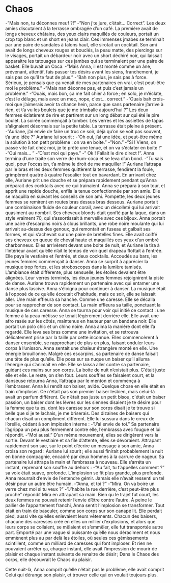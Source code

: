 # Chaos

-”Mais non, tu déconnes meuf ?!”
-”Non j’te jure, c’était… Correct”.
Les deux amies discutaient à la terrasse ombragée d’un café. La première avait de longs cheveux châtains, des yeux clairs maquillés de couleurs, portait un crop top blanc et un short en jeans clair. Ces immenses jmabes se terminait par une paire de sandales à talons haut, elle sirotait un cocktail. Son ami avait de longs cheveux rouges et bouclés, la peau matte, des piercings sur le visages, portait un débardeur noir avec un short déchiré noir, qui laissait apparaitre les tatouages sur ces jambes qui se terminaient par une paire de basket. Elle buvait un Coca.
-”Mais Anna, il est monté comme un âne, prévenant, attentif, fais passer tes désirs avant les siens, franchement, je sais pas ce qu’il te faut de plus.”
-”Bah non plus, je sais pas à force. Sérieux, je pensais que ça venait de mes partenaires en vrai, c’est peut-être moi le problème.”
-”Mais nan déconne pas, et puis c’est jamais un problème.”
-”Ouais, mais bon, ça me fait chier à force ; en solo, je m’éclate, c’est le déluge, mais avec un mec, nope, c'est… correct.”
-”Ouais bah crois-moi que j’aimerais avoir ta chance hein, parce que sans partenaire j’arrive à rien, et t’a vu les boulets que je me trimballe aujourd’hui ?”
Les deux femmes éclatèrent de rire et partirent sur un long débat sur qui été le pire boulet.  La soirée commençait à tomber. Les verres et les assiettes de tapas s’alignaient désormais sur la petite table. La terrasse était pleine à présent. 
-”Auriane, j’ai envie de faire un truc ce soir, déjà qu’on se voit pas souvent, t’a une idée ?”
Auriane lui sourit :
-”Oh oui, j’ai une idée, et peut-être même la solution à ton petit problème : on va en boite.”
-”Non.”
-”Si ! Viens, on passe vite fait chez moi, je te prête une tenue, et on va s’éclater en boite !”
-”Oui mais… ”
-”C’est moi qui paye.”
-” Ok ! Fallait le dire direct !”. Anna termina d’une traite son verre de rhum-coca et se leva d’un bond.
-”Tu sais quoi, pour l’occasion, t’a même le droit de me maquiller !” Auriane l’attrapa par le bras et les deux femmes quittèrent la terrasse, fendirent la foule, grimpèrent quatre à quatre l’escalier tout en bavardant. En arrivant chez elle, Auriane prit une douche et se prépara rapidement pendant qu’Anna préparait des cocktails avec ce qui trainaient. Anna se prépara à son tour, et apprit une rapide douche, enfila la tenue confectionnée par son amie. Elle se maquilla en suivant les conseils de son ami. Pompette, les deux jeunes femmes se remirent en routes bras dessus bras dessous.  Auriane portait une combinaison fluide de couleur corail, avec un décolleté qui lui arrivait quasiment au nombril. Ses cheveux blonds était gonflé par la laque, dans un style vraiment 70, qui s’assortissait à merveille avec ces bijoux. Anna portait une paire d’escarpins noirs à clous brillants, une robe noire moulante qui lui arrivait au-dessus des genoux, qui remontait en fuseau et galbait ses formes, et qui s’achevait sur une paire de bretelles fines. Elle avait coiffé ses cheveux en queue de cheval haute et maquillés ces yeux d’un ombré charbonneux.
Elles arrivèrent devant une boite de nuit, et Auriane la tira à l’intérieur avant qu’elle n’ait le temps de voir quel drapeau flottait à l’entrée. Elle paya le vestiaire et l’entrée, et deux cocktails. Accoudés au bars, les jeunes femmes commençait à danser. Anna se surprit à apprécier la musique trop fortes, et les stroboscopes dans la lumière tamisés. L’ambiance était différente, plus sensuelle, les étoiles devaient être alignées. Leur verres terminés, les deux jeunes femmes rejoignirent la piste de danse. Auriane trouva rapidement un partenaire avec qui entamer une danse plus lascive. Anna s’éloigna pour continuer à danser. La musique était à l’opposé de ce qu’elle écoutait d’habitude, mais ce soir, elle se laissait aller. Une main effleura sa hanche. Comme une caresse. Elle se décalla pour se rapprocher de son contact. La main effleura sa taille, ponctuant la musique de ces caresse. Anna se tourna pour voir qui initié ce contact : une femme à la peau métisse se tenait légèrement derrière elle. Elle avait une afro rasée sur les côtés, maintenus en hauteur par un bandana noir. Elle portait un polo chic et un chino noire. Anna aima la manière dont elle l’a regardé. Elle leva ses bras comme une invitation, et se retrouva délicatement prise par la taille par cette inconnue. Elles commencèrent à danser ensemble, se rapprochant de plus en plus, faisant onduler leurs corps à l’unisson. Anna sentait une chaleur étrangère monté en elle. Une énergie brouillonne. Malgré ces escarpins, sa partenaire de danse faisait une tête de plus qu’elle. Elle posa sur sa nuque un baiser qu’il alluma l’énergie qui s’animait en elle. Elle se laissa aller contre sa partenaire, guidant ces mains sur son corps. La boite de nuit n’existait plus. C’était juste elle et elle. Le reste, on s’en fout. Leurs souffles se faisaient court, et la danseuse retourna Anna, l’attrapa par le menton et commença à l’embrasser. Anna lui rendit son baiser, avide. Quelque chose en elle était en train d’imploser. Ce n’était pas son premier baiser lesbien, mais celui-là avait un parfum différent. Ce n’était pas juste un petit bisou, c'était un baiser passion, un baiser dont les lèvres sur les siennes disaient je te désire pour la femme que tu es, dont les caresse sur son corps disait je te trouve si belle que si je te lachais, je me briserais. Des dizaines de baisers qui chacun disait un compliment différent. Elle lui sussura dans le creux de l’oreille, cédant à son implosion interne :
-”J’ai envie de toi.” Sa partenaire l’agrippa un peu plus fermement contre elle, l’embrassa avec fougue et lui répondit.
-”Moi aussi.” D’un même mouvement, elles se dirigèrent vers la sortie. Devant le vestiaire et sa file d’attente, elles se dévoraient. Attrapant rapidement son sac, sur le point d’écrire un message à son amie, Anna croisa son regard : Auriane lui sourit ; elle aussi finirait probablement la nuit en bonne compagnie, encadré par deux hommes à la carrure de nageur. Sa partenaire lui attrapa la main et l’embrassa à nouveau.  Elle s’arréta un instant, reprenant son souffle au dehors :
-”Au fait, tu t’appelles comment ?” sa voix était suave, profonde. L’implosion se fit plus grande, plus profonde. Anna mourrait d’envie de l’entendre gémir. Jamais elle n’avait ressenti un tel désir pour un autre être humain.
-”Anna, et toi ?”
-”Mira. On va boire un verre chez moi si tu veux ?”
-”J’habite la rue derrière, c’est peut-être plus proche” répondit Mira en attrapant sa main. 
Bien qu le trajet fut court, les deux femmes ne pouvait retenir l’envie d’être contre l’autre. À peine le pallier de l’appartement franchi, Anna sentit l’implosion se transformer. Tout était en train de basculer, comme son corps sur son canapé lit. Elle perdait pied, aussi vite qu’elles enlevaient leurs vêtements. Chacun des baisers, chacune des caresses créé en elles un millier d’explosions, et alors que leurs corps se collaient, se mêlaient et s’emmêler, elle fut transportée autre part. Emporté par une vague si puissante qu’elle nous déraciment et nous emmènent plus au par delà les étoiles, où seules ces gémissements scintillent, comme un milliard de caresses qui font imploser. Et rien ne pouvaient arrêter ça, chaque instant, elle avait l’impression de mourir de plaisir et chaque instant suivants de renaitre de désir ; Dans le Chaos des corps, elle découvrait le Chaos du plaisir.

Cette nuit-là, Anna comprit qu’elle n’était pas le problème, elle avait comprit Celui qui dérange son plaisir, et trouver celle qui en voulait toujours plus. 
